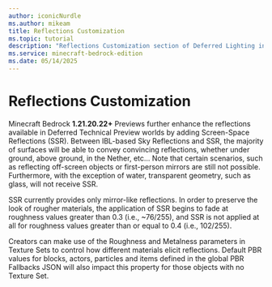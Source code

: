 ```yaml
---
author: iconicNurdle
ms.author: mikeam
title: Reflections Customization
ms.topic: tutorial
description: "Reflections Customization section of Deferred Lighting in Minecraft: Bedrock Edition."
ms.service: minecraft-bedrock-edition
ms.date: 05/14/2025
---
```


# Reflections Customization

Minecraft Bedrock **1.21.20.22+** Previews further enhance the reflections available in Deferred Technical Preview worlds by adding Screen-Space Reflections (SSR). Between IBL-based Sky Reflections and SSR, the majority of surfaces will be able to convey convincing reflections, whether under ground, above ground, in the Nether, etc... Note that certain scenarios, such as reflecting off-screen objects or first-person mirrors are still not possible. Furthermore, with the exception of water, transparent geometry, such as glass, will not receive SSR.

SSR currently provides only mirror-like reflections. In order to preserve the look of rougher materials, the application of SSR begins to fade at roughness values greater than 0.3 (i.e., ~76/255), and SSR is not applied at all for roughness values greater than or equal to 0.4 (i.e., 102/255).

Creators can make use of the Roughness and Metalness parameters in Texture Sets to control how different materials elicit reflections. Default PBR values for blocks, actors, particles and items defined in the global PBR Fallbacks JSON will also impact this property for those objects with no Texture Set.
